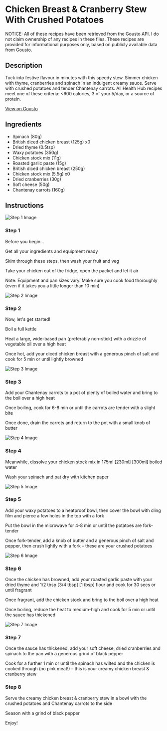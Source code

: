 # Chicken Breast & Cranberry Stew With Crushed Potatoes

NOTICE: All of these recipes have been retrieved from the Gousto API. I do not claim ownership of any recipes in these files. These recipes are provided for informational purposes only, based on publicly available data from Gousto.

## Description

Tuck into festive flavour in minutes with this speedy stew. Simmer chicken with thyme, cranberries and spinach in an indulgent creamy sauce. Serve with crushed potatoes and tender Chantenay carrots. All Health Hub recipes meet one of these criteria: <600 calories, 3 of your 5/day, or a source of protein.

[View on Gousto](https://www.gousto.co.uk/recipes/cookbook/creamy-chicken-breast-cranberry-stew-with-crushed-potatoes)

## Ingredients

- Spinach (80g)
- British diced chicken breast (125g) x0
- Dried thyme (0.5tsp)
- Waxy potatoes (350g)
- Chicken stock mix (11g)
- Roasted garlic paste (15g)
- British diced chicken breast (250g)
- Chicken stock mix (5.5g) x0
- Dried cranberries (30g)
- Soft cheese (50g)
- Chantenay carrots (160g)

## Instructions

![Step 1 Image](https://production-media.gousto.co.uk/cms/recipe-step-image/step-1-1700570156346-x200.jpg)

### Step 1

Before you begin...

Get all your ingredients and equipment ready

Skim through these steps, then wash your fruit and veg

Take your chicken out of the fridge, open the packet and let it air

Note: Equipment and pan sizes vary. Make sure you cook food thoroughly (even if it takes you a little longer than 10 min)

![Step 2 Image](https://production-media.gousto.co.uk/cms/recipe-step-image/step-2-1700570152287-x200.jpg)

### Step 2

Now, let's get started!

Boil a full kettle

Heat a large, wide-based pan (preferably non-stick) with a drizzle of vegetable oil over a high heat

Once hot, add your diced chicken breast with a generous pinch of salt and cook for 5 min or until lightly browned

![Step 3 Image](https://production-media.gousto.co.uk/cms/recipe-step-image/Carrot-batons-1721729332098-x200.jpg)

### Step 3

Add your Chantenay carrots to a pot of plenty of boiled water and bring to the boil over a high heat

Once boiling, cook for 6-8 min or until the carrots are tender with a slight bite

Once done, drain the carrots and return to the pot with a small knob of butter

![Step 4 Image](https://production-media.gousto.co.uk/cms/recipe-step-image/step-4-1700570165786-x200.jpg)

### Step 4

Meanwhile, dissolve your chicken stock mix in 175ml<span class="text-purple"> [230ml]</span><span class="text-danger"> [300ml]</span> boiled water

Wash your spinach and pat dry with kitchen paper

![Step 5 Image](https://production-media.gousto.co.uk/cms/recipe-step-image/step-5-1700570171317-x200.jpg)

### Step 5

Add your waxy potatoes to a heatproof bowl, then cover the bowl with cling film and pierce a few holes in the top with a fork

Put the bowl in the microwave for 4-8 min or until the potatoes are fork-tender

Once fork-tender, add a knob of butter and a generous pinch of salt and pepper, then crush lightly with a fork – these are your crushed potatoes

![Step 6 Image](https://production-media.gousto.co.uk/cms/recipe-step-image/step-6-1700570176521-x200.jpg)

### Step 6

Once the chicken has browned, add your roasted garlic paste with your dried thyme and 1/2 tbsp <span class="text-purple">[3/4 tbsp]</span> <span class="text-danger">[1 tbsp]</span> flour and cook for 30 secs or until fragrant

Once fragrant, add the chicken stock and bring to the boil over a high heat

Once boiling, reduce the heat to medium-high and cook for 5 min or until the sauce has thickened

![Step 7 Image](https://production-media.gousto.co.uk/cms/recipe-step-image/step-7-1700570182407-x200.jpg)

### Step 7

Once the sauce has thickened, add your soft cheese, dried cranberries and spinach to the pan with a generous grind of black pepper

Cook for a further 1 min or until the spinach has wilted and the chicken is cooked through (no pink meat!) – this is your creamy chicken breast & cranberry stew

### Step 8

Serve the creamy chicken breast & cranberry stew in a bowl with the crushed potatoes and Chantenay carrots to the side

Season with a grind of black pepper

Enjoy!

